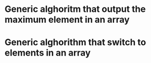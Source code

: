 # Generic alghoritm that output the maximum element in an array
# Generic alghorithm that switch to elements in an array

